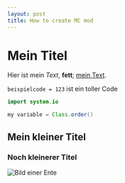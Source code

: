 ```yaml
---
layout: post
title: How to create MC mod
---
```


# Mein Titel

Hier ist mein *Text*, **fett**; [mein Text](https://aequivinius.github.io/blog/). 

`beispielcode = 123` ist ein toller Code

```java
import system.io

my variable = Class.order()
```

## Mein kleiner Titel

### Noch kleinerer Titel


![Bild einer Ente](https://user-images.githubusercontent.com/11438440/130750131-8c836cf0-4345-4c82-a88a-35ef5086a4b6.jpg)

